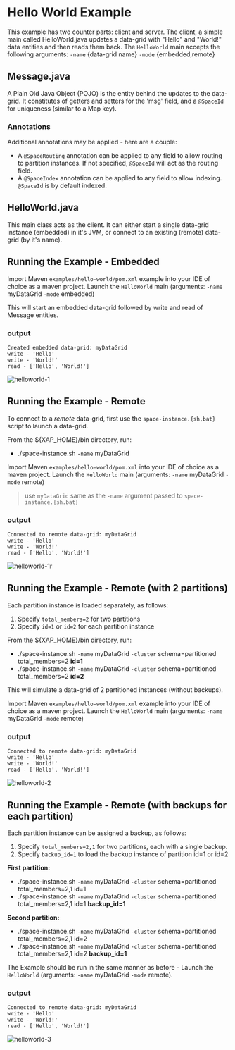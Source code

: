 # Hello World Example

This example has two counter parts: client and server. The client, a simple main called HelloWorld.java updates a data-grid with "Hello" and "World!" data entities and then reads them back. 
The `HelloWorld` main accepts the following arguments: `-name` {data-grid name} `-mode` {embedded,remote}

## Message.java

A Plain Old Java Object (POJO) is the entity behind the updates to the data-grid. 
It constitutes of getters and setters for the 'msg' field, and a `@SpaceId` for uniqueness (similar to a Map key).

### Annotations

Additional annotations may be applied - here are a couple:

- A `@SpaceRouting` annotation can be applied to any field to allow routing to partition instances. If not specified, `@SpaceId` will act as the routing field.
- A `@SpaceIndex` annotation can be applied to any field to allow indexing. `@SpaceId` is by default indexed.

## HelloWorld.java

This main class acts as the client. It can either start a single data-grid instance (embedded) in it's JVM, or connect to an existing (remote) data-grid (by it's name).

## Running the Example - Embedded
Import Maven `examples/hello-world/pom.xml` example into your IDE of choice as a maven project.
Launch the `HelloWorld` main (arguments: `-name` myDataGrid `-mode` embedded)

This will start an embedded data-grid followed by write and read of Message entities.

### output
```
Created embedded data-grid: myDataGrid
write - 'Hello'
write - 'World!'
read - ['Hello', 'World!']
```

![helloworld-1](https://cloud.githubusercontent.com/assets/8696298/16544698/be661c64-4118-11e6-8e5b-d031bb6b40ea.png)

## Running the Example - Remote

To connect to a *remote* data-grid, first use the `space-instance.{sh,bat}` script to launch a data-grid.

From the ${XAP_HOME}/bin directory, run:

-  ./space-instance.sh `-name` myDataGrid

Import Maven `examples/hello-world/pom.xml` into your IDE of choice as a maven project.
Launch the `HelloWorld` main (arguments: `-name` myDataGrid `-mode` remote)
> use `myDataGrid` same as the `-name` argument passed to `space-instance.{sh.bat}`

### output
```
Connected to remote data-grid: myDataGrid
write - 'Hello'
write - 'World!'
read - ['Hello', 'World!']
```

![helloworld-1r](https://cloud.githubusercontent.com/assets/8696298/16724700/b695f4ce-475c-11e6-9617-00df8b561a52.png)

## Running the Example - Remote (with 2 partitions)

Each partition instance is loaded separately, as follows:

1. Specify `total_members=2` for two partitions
2. Specify `id=1` or `id=2` for each partition instance

From the ${XAP_HOME}/bin directory, run:

-  ./space-instance.sh `-name` myDataGrid `-cluster` schema=partitioned total_members=2 **id=1**
-  ./space-instance.sh `-name` myDataGrid `-cluster` schema=partitioned total_members=2 **id=2**

This will simulate a data-grid of 2 partitioned instances (without backups).

Import Maven `examples/hello-world/pom.xml` example into your IDE of choice as a maven project.
Launch the `HelloWorld` main (arguments: `-name` myDataGrid `-mode` remote)

### output
```
Connected to remote data-grid: myDataGrid
write - 'Hello'
write - 'World!'
read - ['Hello', 'World!']
```

![helloworld-2](https://cloud.githubusercontent.com/assets/8696298/16428814/4508afd4-3d7c-11e6-9ed2-5de2b12ebb4e.png)

## Running the Example - Remote (with backups for each partition)

Each partition instance can be assigned a backup, as follows:

1. Specify `total_members=2,1` for two partitions, each with a single backup.
2. Specify `backup_id=1` to load the backup instance of partition id=1 or id=2

**First partition:**

-  ./space-instance.sh `-name` myDataGrid `-cluster` schema=partitioned total_members=2,1 id=1
-  ./space-instance.sh `-name` myDataGrid `-cluster` schema=partitioned total_members=2,1 id=1 **backup_id=1**

**Second partition:**

-  ./space-instance.sh `-name` myDataGrid `-cluster` schema=partitioned total_members=2,1 id=2
-  ./space-instance.sh `-name` myDataGrid `-cluster` schema=partitioned total_members=2,1 id=2 **backup_id=1**


The Example should be run in the same manner as before - Launch the `HelloWorld` (arguments: `-name` myDataGrid `-mode` remote).

### output
```
Connected to remote data-grid: myDataGrid
write - 'Hello'
write - 'World!'
read - ['Hello', 'World!']
```

![helloworld-3](https://cloud.githubusercontent.com/assets/8696298/16428817/48ba0650-3d7c-11e6-83f9-69c0598610eb.png)
